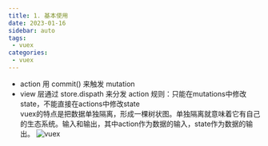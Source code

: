 ```yaml
---
title: 1. 基本使用
date: 2023-01-16
sidebar: auto
tags:
 - vuex
categories:
 - vuex
---
```


- action 用 commit() 来触发 mutation
- view 层通过 store.dispath 来分发 action
规则：只能在mutations中修改state，不能直接在actions中修改state<br />
vuex的特点是把数据单独隔离，形成一棵树状图。单独隔离就意味着它有自己的生态系统。输入和输出，其中action作为数据的输入，state作为数据的输出。
![vuex](vuex-process.png)


